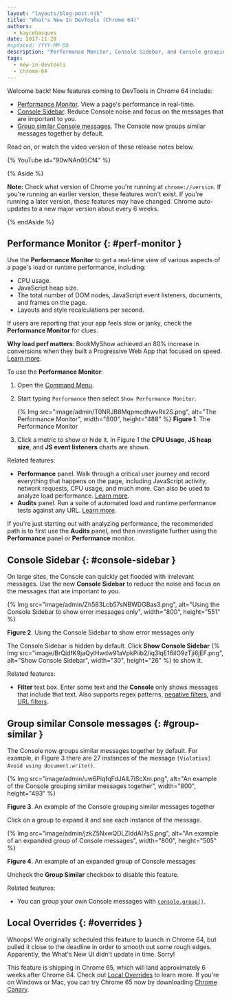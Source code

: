 ```yaml
---
layout: "layouts/blog-post.njk"
title: "What's New In DevTools (Chrome 64)"
authors:
  - kaycebasques
date: 2017-11-28
#updated: YYYY-MM-DD
description: "Performance Monitor, Console Sidebar, and Console groupings."
tags:
  - new-in-devtools
  - chrome-64
---
```


Welcome back! New features coming to DevTools in Chrome 64 include:

- [Performance Monitor][1]. View a page's performance in real-time.
- [Console Sidebar][2]. Reduce Console noise and focus on the messages that are important to you.
- [Group similar Console messages][3]. The Console now groups similar messages together by default.

Read on, or watch the video version of these release notes below.

{% YouTube id="90wNAn05Cf4" %}

{% Aside %}

**Note:** Check what version of Chrome you're running at `chrome://version`. If you're running an
earlier version, these features won't exist. If you're running a later version, these features may
have changed. Chrome auto-updates to a new major version about every 6 weeks.

{% endAside %}

## Performance Monitor {: #perf-monitor }

Use the **Performance Monitor** to get a real-time view of various aspects of a page's load or
runtime performance, including:

- CPU usage.
- JavaScript heap size.
- The total number of DOM nodes, JavaScript event listeners, documents, and frames on the page.
- Layouts and style recalculations per second.

If users are reporting that your app feels slow or janky, check the **Performance Monitor** for
clues.

**Why load perf matters**: BookMyShow achieved an 80% increase in conversions when they built a
Progressive Web App that focused on speed. [Learn more][4].

To use the **Performance Monitor**:

1.  Open the [Command Menu][5].
2.  Start typing `Performance` then select `Show Performance Monitor`.

    {% Img src="image/admin/T0NRJB8MqpmcdhwvRx2S.png", alt="The Performance Monitor", width="800", height="488" %} **Figure 1**. The
    Performance Monitor

3.  Click a metric to show or hide it. In Figure 1 the **CPU Usage**, **JS heap size**, and **JS
    event listeners** charts are shown.

Related features:

- **Performance** panel. Walk through a critical user journey and record everything that happens on
  the page, including JavaScript activity, network requests, CPU usage, and much more. Can also be
  used to analyze load performance. [Learn more][6].
- **Audits** panel. Run a suite of automated load and runtime performance tests against any URL.
  [Learn more][7].

If you're just starting out with analyzing performance, the recommended path is to first use the
**Audits** panel, and then investigate further using the **Performance** panel or **Performance**
monitor.

## Console Sidebar {: #console-sidebar }

On large sites, the Console can quickly get flooded with irrelevant messages. Use the new **Console
Sidebar** to reduce the noise and focus on the messages that are important to you.

{% Img src="image/admin/Zh583Lcb57sNBWDGBas3.png", alt="Using the Console Sidebar to show error messages only", width="800", height="551" %}

**Figure 2**. Using the Console Sidebar to show error messages only

The Console Sidebar is hidden by default. Click **Show Console Sidebar**
{% Img src="image/BrQidfK9jaQyIHwdw91aVpkPiib2/iq3lqE16ilO9zTji6jEF.png", alt="Show Console Sidebar", width="30", height="26" %}
to show it.

Related features:

- **Filter** text box. Enter some text and the **Console** only shows messages that include that
  text. Also supports regex patterns, [negative filters][8], and [URL filters][9].

## Group similar Console messages {: #group-similar }

The Console now groups similar messages together by default. For example, in Figure 3 there are 27
instances of the message `[Violation] Avoid using document.write()`.

{% Img src="image/admin/uw6PiqfqFdJAlL7iScXm.png", alt="An example of the Console grouping similar messages together", width="800", height="493" %}

**Figure 3**. An example of the Console grouping similar messages together

Click on a group to expand it and see each instance of the message.

{% Img src="image/admin/jzkZ5NxwQDLZlddAI7sS.png", alt="An example of an expanded group of Console messages", width="800", height="505" %}

**Figure 4**. An example of an expanded group of Console messages

Uncheck the **Group Similar** checkbox to disable this feature.

Related features:

- You can group your own Console messages with [`console.group()`][10].

## Local Overrides {: #overrides }

Whoops! We originally scheduled this feature to launch in Chrome 64, but pulled it close to the
deadline in order to smooth out some rough edges. Apparently, the What's New UI didn't update in
time. Sorry!

This feature is shipping in Chrome 65, which will land approximately 6 weeks after Chrome 64. Check
out [Local Overrides][11] to learn more. If you're on Windows or Mac, you can try Chrome 65 now by
downloading [Chrome Canary][12].

[1]: #perf-monitor
[2]: #console-sidebar
[3]: #group-similar
[4]: https://developers.google.com/web/showcase/2017/bookmyshow
[5]: /docs/devtools/command-menu/
[6]: /docs/devtools/evaluate-performance
[7]: https://developers.google.com/web/tools/lighthouse#devtools
[8]: /blog/new-in-devtools-62#negative-filters
[9]: /blog/new-in-devtools-62#url-filters
[10]: /docs/devtools/console/api#group
[11]: /blog/new-in-devtools-65#overrides
[12]: https://www.google.com/chrome/browser/canary.html
[13]: /blog/new-in-devtools-59#coverage
[14]: /blog/new-in-devtools-59#screenshots
[15]: /blog/new-in-devtools-59#block-requests
[16]: /blog/new-in-devtools-59#async
[17]: /blog/new-in-devtools-59#command-menu
